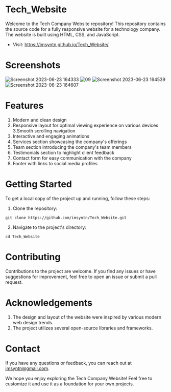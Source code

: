 # Tech_Website

Welcome to the Tech Company Website repository! This repository contains the source code for a fully responsive website for a technology company. The website is built using HTML, CSS, and JavaScript.
* Visit: https://imsyntn.github.io/Tech_Website/


# Screenshots

![Screenshot 2023-06-23 164333](https://github.com/imSyntn/Tech_Website/assets/134107725/7008d931-0250-4017-9c5c-d02f2ef90e14)
![09](https://github.com/imSyntn/Tech_Website/assets/134107725/74c6d385-7bf0-4005-b79f-7bf7a84ba0e4)
![Screenshot 2023-06-23 164539](https://github.com/imSyntn/Tech_Website/assets/134107725/79a8e051-d752-4502-8eb2-e18e989b5207)
![Screenshot 2023-06-23 164607](https://github.com/imSyntn/Tech_Website/assets/134107725/806526b4-d954-481d-bb0a-546cc37f202c)


# Features

1. Modern and clean design
2. Responsive layout for optimal viewing experience on various devices
3.Smooth scrolling navigation
4. Interactive and engaging animations
5. Services section showcasing the company's offerings
6. Team section introducing the company's team members
7. Testimonials section to highlight client feedback
8. Contact form for easy communication with the company
9. Footer with links to social media profiles

# Getting Started

To get a local copy of the project up and running, follow these steps:
1. Clone the repository:
 ```
git clone https://github.com/imsyntn/Tech_Website.git
```
2. Navigate to the project's directory:
```
cd Tech_Website
```

# Contributing

Contributions to the project are welcome. If you find any issues or have suggestions for improvement, feel free to open an issue or submit a pull request.

# Acknowledgements

1. The design and layout of the website were inspired by various modern web design trends.
2. The project utilizes several open-source libraries and frameworks.

# Contact

If you have any questions or feedback, you can reach out at imsyntn@gmail.com.

We hope you enjoy exploring the Tech Company Website! Feel free to customize it and use it as a foundation for your own projects.
